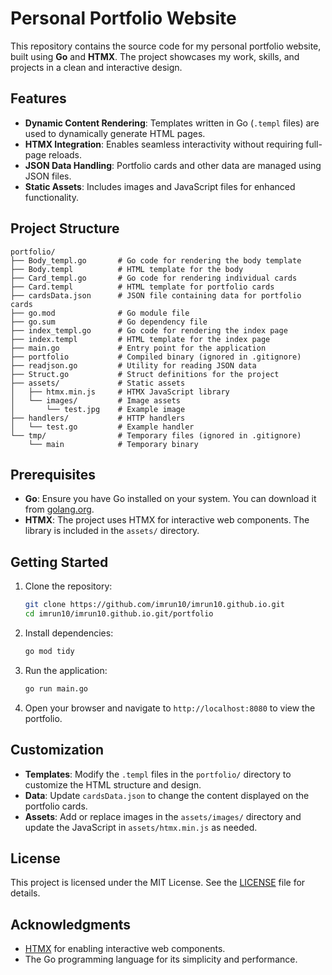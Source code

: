# Personal Portfolio Website

This repository contains the source code for my personal portfolio website, built using **Go** and **HTMX**. The project showcases my work, skills, and projects in a clean and interactive design.

## Features

- **Dynamic Content Rendering**: Templates written in Go (`.templ` files) are used to dynamically generate HTML pages.
- **HTMX Integration**: Enables seamless interactivity without requiring full-page reloads.
- **JSON Data Handling**: Portfolio cards and other data are managed using JSON files.
- **Static Assets**: Includes images and JavaScript files for enhanced functionality.

## Project Structure

```
portfolio/
├── Body_templ.go       # Go code for rendering the body template
├── Body.templ          # HTML template for the body
├── Card_templ.go       # Go code for rendering individual cards
├── Card.templ          # HTML template for portfolio cards
├── cardsData.json      # JSON file containing data for portfolio cards
├── go.mod              # Go module file
├── go.sum              # Go dependency file
├── index_templ.go      # Go code for rendering the index page
├── index.templ         # HTML template for the index page
├── main.go             # Entry point for the application
├── portfolio           # Compiled binary (ignored in .gitignore)
├── readjson.go         # Utility for reading JSON data
├── Struct.go           # Struct definitions for the project
├── assets/             # Static assets
│   ├── htmx.min.js     # HTMX JavaScript library
│   └── images/         # Image assets
│       └── test.jpg    # Example image
├── handlers/           # HTTP handlers
│   └── test.go         # Example handler
└── tmp/                # Temporary files (ignored in .gitignore)
    └── main            # Temporary binary
```

## Prerequisites

- **Go**: Ensure you have Go installed on your system. You can download it from [golang.org](https://golang.org).
- **HTMX**: The project uses HTMX for interactive web components. The library is included in the `assets/` directory.

## Getting Started

1. Clone the repository:

   ```sh
   git clone https://github.com/imrun10/imrun10.github.io.git
   cd imrun10/imrun10.github.io.git/portfolio
   ```

2. Install dependencies:

   ```sh
   go mod tidy
   ```

3. Run the application:

   ```sh
   go run main.go
   ```

4. Open your browser and navigate to `http://localhost:8080` to view the portfolio.

## Customization

- **Templates**: Modify the `.templ` files in the `portfolio/` directory to customize the HTML structure and design.
- **Data**: Update `cardsData.json` to change the content displayed on the portfolio cards.
- **Assets**: Add or replace images in the `assets/images/` directory and update the JavaScript in `assets/htmx.min.js` as needed.

## License

This project is licensed under the MIT License. See the [LICENSE](LICENSE) file for details.

## Acknowledgments

- [HTMX](https://htmx.org) for enabling interactive web components.
- The Go programming language for its simplicity and performance.
